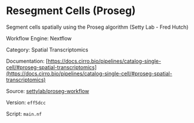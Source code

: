 # Resegment Cells (Proseg)

Segment cells spatially using the Proseg algorithm (Setty Lab - Fred Hutch)


Workflow Engine: Nextflow


Category: Spatial Transcriptomics


Documentation: [https://docs.cirro.bio/pipelines/catalog-single-cell/#proseg-spatial-transcriptomics](https://docs.cirro.bio/pipelines/catalog-single-cell/#proseg-spatial-transcriptomics)


Source: [settylab/proseg-workflow](settylab/proseg-workflow)


Version: `eff5dcc`


Script: `main.nf`
